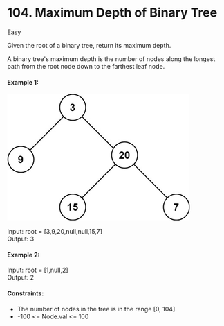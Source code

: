 # 104. Maximum Depth of Binary Tree

Easy

Given the root of a binary tree, return its maximum depth.

A binary tree's maximum depth is the number of nodes along the longest path from the root node down to the farthest leaf node.

 

#### Example 1:

![img](tree.jpg)

Input: root = [3,9,20,null,null,15,7]  
Output: 3
#### Example 2:

Input: root = [1,null,2]  
Output: 2
 

#### Constraints:

- The number of nodes in the tree is in the range [0, 104].
- -100 <= Node.val <= 100
